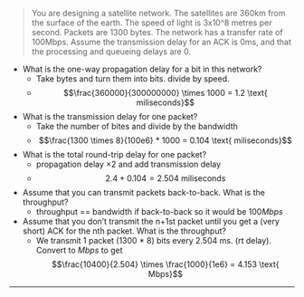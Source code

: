 >You are designing a satellite network. The satellites are 360km from the surface of the earth. The speed of light is 3x10^8 metres per second. Packets are 1300 bytes. The network has a transfer rate of 100Mbps. Assume the transmission delay for an ACK is 0ms, and that the processing and queueing delays are 0.

- What is the one-way propagation delay for a bit in this network?
	- Take bytes and turn them into bits. divide by speed.
	- $$\frac{360000}{300000000} \times 1000 = 1.2 \text{ miliseconds}$$
- What is the transmission delay for one packet?
	- Take the number of bites and divide by the bandwidth
	- $$\frac{1300 \times 8}{100e6} * 1000 = 0.104 \text{ miliseconds}$$
- What is the total round-trip delay for one packet?
	- propagation delay $\times 2$ and add transmission delay
	- $$ 2.4 + 0.104 = 2.504 \text{ miliseconds}$$
- Assume that you can transmit packets back-to-back. What is the throughput?
	- throughput == bandwidth if back-to-back so it would be $100Mbps$
- Assume that you don’t transmit the n+1st packet until you get a (very short) ACK for the nth packet. What is the throughput?
	- We transmit 1 packet (1300 * 8) bits every 2.504 ms. (rt delay). Convert to $Mbps$ to get $$\frac{10400}{2.504} \times \frac{1000}{1e6} = 4.153 \text{ Mbps}$$
---

